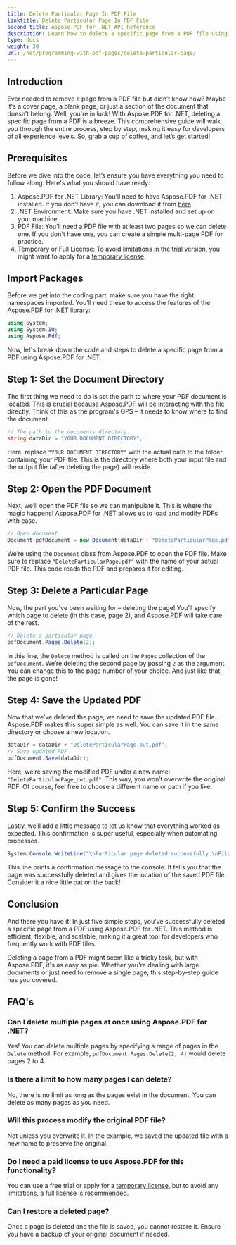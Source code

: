 ```yaml
---
title: Delete Particular Page In PDF File
linktitle: Delete Particular Page In PDF File
second_title: Aspose.PDF for .NET API Reference
description: Learn how to delete a specific page from a PDF file using Aspose.PDF for .NET with this step-by-step guide.
type: docs
weight: 30
url: /net/programming-with-pdf-pages/delete-particular-page/
---
```

## Introduction

Ever needed to remove a page from a PDF file but didn’t know how? Maybe it's a cover page, a blank page, or just a section of the document that doesn’t belong. Well, you're in luck! With Aspose.PDF for .NET, deleting a specific page from a PDF is a breeze. This comprehensive guide will walk you through the entire process, step by step, making it easy for developers of all experience levels. So, grab a cup of coffee, and let’s get started!

## Prerequisites

Before we dive into the code, let’s ensure you have everything you need to follow along. Here's what you should have ready:

1. Aspose.PDF for .NET Library: You’ll need to have Aspose.PDF for .NET installed. If you don’t have it, you can download it from [here](https://releases.aspose.com/pdf/net/).
2. .NET Environment: Make sure you have .NET installed and set up on your machine.
3. PDF File: You’ll need a PDF file with at least two pages so we can delete one. If you don't have one, you can create a simple multi-page PDF for practice.
4. Temporary or Full License: To avoid limitations in the trial version, you might want to apply for a [temporary license](https://purchase.aspose.com/temporary-license/).

## Import Packages

Before we get into the coding part, make sure you have the right namespaces imported. You’ll need these to access the features of the Aspose.PDF for .NET library:

```csharp
using System;
using System.IO;
using Aspose.Pdf;
```

Now, let's break down the code and steps to delete a specific page from a PDF using Aspose.PDF for .NET.

## Step 1: Set the Document Directory

The first thing we need to do is set the path to where your PDF document is located. This is crucial because Aspose.PDF will be interacting with the file directly. Think of this as the program's GPS – it needs to know where to find the document.

```csharp
// The path to the documents directory.
string dataDir = "YOUR DOCUMENT DIRECTORY";
```

Here, replace `"YOUR DOCUMENT DIRECTORY"` with the actual path to the folder containing your PDF file. This is the directory where both your input file and the output file (after deleting the page) will reside.

## Step 2: Open the PDF Document

Next, we’ll open the PDF file so we can manipulate it. This is where the magic happens! Aspose.PDF for .NET allows us to load and modify PDFs with ease.

```csharp
// Open document
Document pdfDocument = new Document(dataDir + "DeleteParticularPage.pdf");
```


We’re using the `Document` class from Aspose.PDF to open the PDF file. Make sure to replace `"DeleteParticularPage.pdf"` with the name of your actual PDF file. This code reads the PDF and prepares it for editing.

## Step 3: Delete a Particular Page

Now, the part you've been waiting for – deleting the page! You’ll specify which page to delete (in this case, page 2), and Aspose.PDF will take care of the rest.

```csharp
// Delete a particular page
pdfDocument.Pages.Delete(2);
```


In this line, the `Delete` method is called on the `Pages` collection of the `pdfDocument`. We’re deleting the second page by passing `2` as the argument. You can change this to the page number of your choice. And just like that, the page is gone!

## Step 4: Save the Updated PDF

Now that we’ve deleted the page, we need to save the updated PDF file. Aspose.PDF makes this super simple as well. You can save it in the same directory or choose a new location.

```csharp
dataDir = dataDir + "DeleteParticularPage_out.pdf";
// Save updated PDF
pdfDocument.Save(dataDir);
```


Here, we’re saving the modified PDF under a new name: `"DeleteParticularPage_out.pdf"`. This way, you won’t overwrite the original PDF. Of course, feel free to choose a different name or path if you like.

## Step 5: Confirm the Success

Lastly, we’ll add a little message to let us know that everything worked as expected. This confirmation is super useful, especially when automating processes.

```csharp
System.Console.WriteLine("\nParticular page deleted successfully.\nFile saved at " + dataDir);
```


This line prints a confirmation message to the console. It tells you that the page was successfully deleted and gives the location of the saved PDF file. Consider it a nice little pat on the back!

## Conclusion

And there you have it! In just five simple steps, you’ve successfully deleted a specific page from a PDF using Aspose.PDF for .NET. This method is efficient, flexible, and scalable, making it a great tool for developers who frequently work with PDF files.

Deleting a page from a PDF might seem like a tricky task, but with Aspose.PDF, it's as easy as pie. Whether you're dealing with large documents or just need to remove a single page, this step-by-step guide has you covered.

## FAQ's

### Can I delete multiple pages at once using Aspose.PDF for .NET?
Yes! You can delete multiple pages by specifying a range of pages in the `Delete` method. For example, `pdfDocument.Pages.Delete(2, 4)` would delete pages 2 to 4.

### Is there a limit to how many pages I can delete?
No, there is no limit as long as the pages exist in the document. You can delete as many pages as you need.

### Will this process modify the original PDF file?
Not unless you overwrite it. In the example, we saved the updated file with a new name to preserve the original.

### Do I need a paid license to use Aspose.PDF for this functionality?
You can use a free trial or apply for a [temporary license](https://purchase.aspose.com/temporary-license/), but to avoid any limitations, a full license is recommended.

### Can I restore a deleted page?
Once a page is deleted and the file is saved, you cannot restore it. Ensure you have a backup of your original document if needed.
